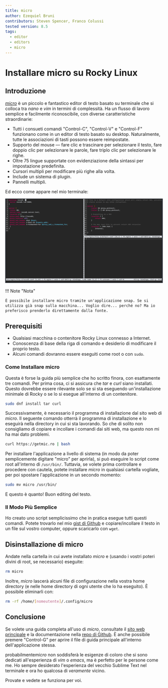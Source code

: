 ```yaml
---
title: micro
author: Ezequiel Bruni
contributors: Steven Spencer, Franco Colussi
tested version: 8.5
tags:
  - editor
  - editors
  - micro
---
```


# Installare micro su Rocky Linux

## Introduzione

*[micro](https://micro-editor.github.io)* è un piccolo e fantastico editor di testo basato su terminale che si colloca tra *nano* e *vim* in termini di complessità. Ha un flusso di lavoro semplice e facilmente riconoscibile, con diverse caratteristiche straordinarie:

* Tutti i consueti comandi "Control-C", "Control-V" e "Control-F" funzionano come in un editor di testo basato su desktop. Naturalmente, tutte le associazioni di tasti possono essere reimpostate.
* Supporto del mouse — fare clic e trascinare per selezionare il testo, fare doppio clic per selezionare le parole, fare triplo clic per selezionare le righe.
* Oltre 75 lingue supportate con evidenziazione della sintassi per impostazione predefinita.
* Cursori multipli per modificare più righe alla volta.
* Include un sistema di plugin.
* Pannelli multipli.

Ed ecco come appare nel mio terminale:

![Una schermata del editor di testo micro](images/micro-text-editor.png)

!!! Note "Nota"

    È possibile installare micro tramite un'applicazione snap. Se si utilizza già snap sulla macchina... Voglio dire... perché no? Ma io preferisco prenderlo direttamente dalla fonte.

## Prerequisiti

* Qualsiasi macchina o contenitore Rocky Linux connesso a Internet.
* Conoscenza di base della riga di comando e desiderio di modificare il proprio testo.
* Alcuni comandi dovranno essere eseguiti come root o con `sudo`.

### Come Installare micro

Questa è forse la guida più semplice che ho scritto finora, con esattamente tre comandi. Per prima cosa, ci si assicura che *tar* e *curl* siano installati. Questo dovrebbe essere rilevante solo se si sta eseguendo un'installazione minimale di Rocky o se lo si esegue all'interno di un contenitore.

```bash
sudo dnf install tar curl
```

Successivamente, è necessario il programma di installazione dal sito web di *micro*. Il seguente comando otterrà il programma di installazione e lo eseguirà nella directory in cui si sta lavorando. So che di solito non consigliamo di copiare e incollare i comandi dai siti web, ma questo non mi ha mai dato problemi.

```bash
curl https://getmic.ro | bash
```

Per installare l'applicazione a livello di sistema (in modo da poter semplicemente digitare "micro" per aprirla), si può eseguire lo script come root all'interno di `/usr/bin/`. Tuttavia, se volete prima controllare e procedere con cautela, potete installare *micro* in qualsiasi cartella vogliate, per poi spostare l'applicazione in un secondo momento:

```bash
sudo mv micro /usr/bin/
```

E questo è quanto! Buon editing del testo.

### Il Modo Più Semplice

Ho creato uno script semplicissimo che in pratica esegue tutti questi comandi. Potete trovarlo nel mio [gist di Github](https://gist.github.com/EzequielBruni/0e29f2c0a63500baf6fe9e8c51c7b02f) e copiare/incollare il testo in un file sul vostro computer, oppure scaricarlo con `wget`.

## Disinstallazione di micro

Andate nella cartella in cui avete installato *micro* e (usando i vostri poteri divini di root, se necessario) eseguite:

```bash
rm micro
```

Inoltre, *micro* lascerà alcuni file di configurazione nella vostra home directory (e nelle home directory di ogni utente che lo ha eseguito). È possibile eliminarli con:

```bash
rm -rf /home/[nomeutente]/.config/micro
```

## Conclusione

Se volete una guida completa all'uso di *micro*, consultate il [sito web principale](https://micro-editor.github.io) e la documentazione nella [repo di Github](https://github.com/zyedidia/micro/tree/master/runtime/help). È anche possibile premere "Control-G" per aprire il file di guida principale all'interno dell'applicazione stessa.

probabilmente*micro* non soddisferà le esigenze di coloro che si sono dedicati all'esperienza di *vim* o *emacs*, ma è perfetto per le persone come me. Ho sempre desiderato l'esperienza del vecchio Sublime Text nel terminale e ora ho qualcosa di *veramente* vicino.

Provate e vedete se funziona per voi.
